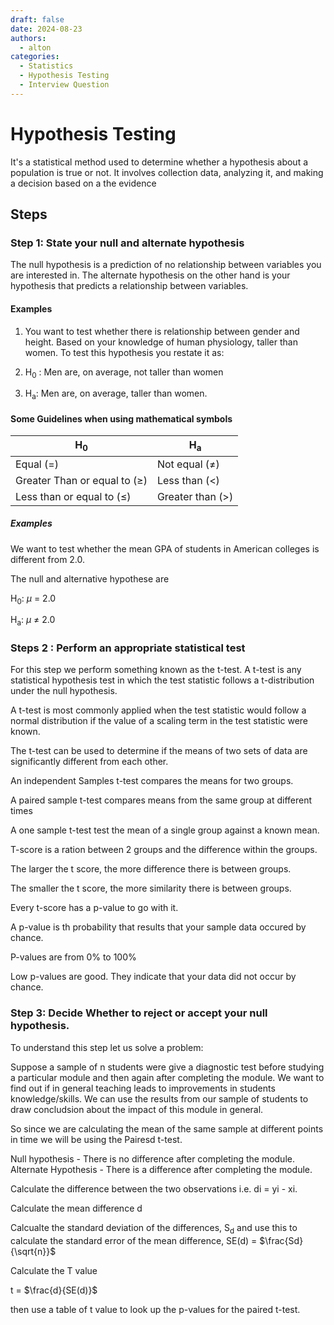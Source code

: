 ```yaml
---
draft: false 
date: 2024-08-23
authors:
  - alton
categories:
  - Statistics
  - Hypothesis Testing
  - Interview Question 
---
```

# Hypothesis Testing

It's a statistical method used to determine whether a hypothesis about a population is true or not. It involves collection data, analyzing it, and making a decision based on a the evidence

## Steps

### Step 1: State your null and alternate hypothesis

The null hypothesis is a prediction of no relationship between variables you are interested in. The alternate hypothesis on the other hand is your hypothesis that predicts a relationship between variables.

#### Examples

1. You want to test whether there is relationship between gender and height. Based on your knowledge of human physiology, taller than women. To test this hypothesis you restate it as:

1. H<sub>0</sub> : Men are, on average, not taller than women
2. H<sub>a</sub>: Men are, on average, taller than women.

#### Some Guidelines when using mathematical symbols

|   H<sub>0</sub>  | H<sub>a</sub> |
| ----------- | ----------- |
| Equal (=)   | Not equal ($\neq$)       |
| Greater Than or equal to ($\geq$)   | Less than ($\lt$)        |
| Less than or equal to ($\leq$)                 | Greater than ($\gt$)             |

##### Examples 
We want to test whether the mean GPA of students in American colleges is different from 2.0.

The null and alternative hypothese are 

H<sub>0</sub>: $\mu$ = 2.0

H<sub>a</sub>: $\mu$ $\ne$ 2.0

### Steps 2 : Perform an appropriate statistical test

For this step we perform something known as the t-test. A t-test is any statistical hypothesis test in which the test statistic follows  a t-distribution under the null hypothesis.

A t-test is most commonly applied when the test statistic would follow a normal distribution if the value of a scaling term in the test statistic were known.

The t-test can be used to determine if the means of two sets of data are significantly different from each other.

An independent Samples t-test compares the means for two groups. 

A paired sample t-test compares means from the same  group at different times 

A one sample t-test test the mean of a single group against a known mean.

T-score is a ration between 2 groups and the difference within the groups.

The larger the t score, the more difference there is between groups. 

The smaller the t score, the more similarity there is between groups.

Every t-score has a p-value to go with it. 

A p-value is th probability that results that your sample data occured by chance.

P-values are from 0% to 100%

Low p-values are good. They indicate that your data did not occur by chance.

### Step 3: Decide Whether to reject or accept your null hypothesis.

To understand this step let us solve a problem:

Suppose a sample of n students were give a diagnostic test before studying a particular module and then again after completing the module. We want to find out if in general teaching leads to improvements in students knowledge/skills. We can use the results from our sample of students to draw concludsion about the impact of this module in general.

So since we are calculating the mean of the same sample at different points in time we will be using the Pairesd t-test.

Null hypothesis - There is no difference after completing the module.
Alternate Hypothesis - There is a difference after completing the module.

Calculate the difference between the two observations i.e. di = yi - xi.

Calculate the mean difference d

Calcualte the standard deviation of the differences, S<sub>d</sub> and use this to calculate the standard error of the mean difference, SE(d) = $\frac{Sd}{\sqrt{n}}$

Calculate the T value

t = $\frac{d}{SE(d)}$

then use a table of t value to look up the p-values for the paired t-test.


